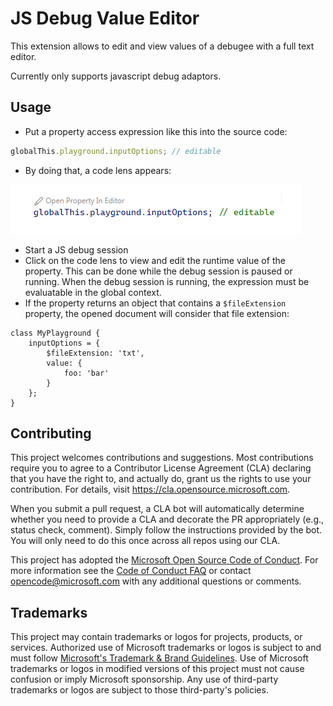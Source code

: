 # JS Debug Value Editor

This extension allows to edit and view values of a debugee with a full text editor.

Currently only supports javascript debug adaptors.

## Usage

* Put a property access expression like this into the source code:
```ts
globalThis.playground.inputOptions; // editable
```

* By doing that, a code lens appears:

![Demo](./docs/demo_code-lens.png)

* Start a JS debug session
* Click on the code lens to view and edit the runtime value of the property. This can be done while the debug session is paused or running. When the debug session is running, the expression must be evaluatable in the global context.
* If the property returns an object that contains a `$fileExtension` property, the opened document will consider that file extension:
```
class MyPlayground {
    inputOptions = {
        $fileExtension: 'txt',
        value: {
            foo: 'bar'
        }
    };
}
```


## Contributing

This project welcomes contributions and suggestions.  Most contributions require you to agree to a
Contributor License Agreement (CLA) declaring that you have the right to, and actually do, grant us
the rights to use your contribution. For details, visit https://cla.opensource.microsoft.com.

When you submit a pull request, a CLA bot will automatically determine whether you need to provide
a CLA and decorate the PR appropriately (e.g., status check, comment). Simply follow the instructions
provided by the bot. You will only need to do this once across all repos using our CLA.

This project has adopted the [Microsoft Open Source Code of Conduct](https://opensource.microsoft.com/codeofconduct/).
For more information see the [Code of Conduct FAQ](https://opensource.microsoft.com/codeofconduct/faq/) or
contact [opencode@microsoft.com](mailto:opencode@microsoft.com) with any additional questions or comments.

## Trademarks

This project may contain trademarks or logos for projects, products, or services. Authorized use of Microsoft 
trademarks or logos is subject to and must follow 
[Microsoft's Trademark & Brand Guidelines](https://www.microsoft.com/en-us/legal/intellectualproperty/trademarks/usage/general).
Use of Microsoft trademarks or logos in modified versions of this project must not cause confusion or imply Microsoft sponsorship.
Any use of third-party trademarks or logos are subject to those third-party's policies.
